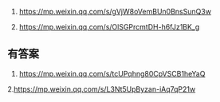 1. https://mp.weixin.qq.com/s/gVjW8oVemBUn0BnsSunQ3w

2. https://mp.weixin.qq.com/s/OlSGPrcmtDH-h6fJz1BK_g

## 有答案

1. https://mp.weixin.qq.com/s/tcUPqhng80CpVSCB1heYaQ

2.https://mp.weixin.qq.com/s/L3Nt5UpByzan-iAq7qP21w

